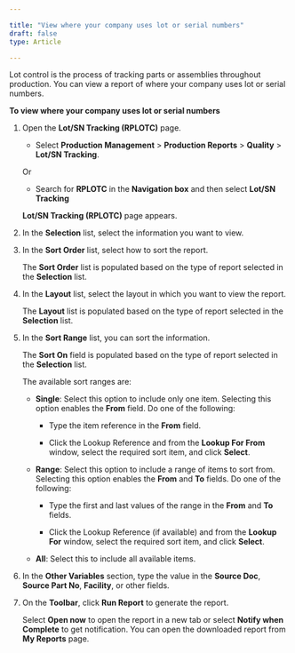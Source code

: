 ```yaml
---

title: "View where your company uses lot or serial numbers"
draft: false
type: Article

---
```


Lot control is the process of tracking parts or assemblies throughout production. You can view a report of where your company uses lot or serial numbers.

**To view where your company uses lot or serial numbers**

1. Open the **Lot/SN Tracking (RPLOTC)** page.

    - Select **Production Management** > **Production Reports** > **Quality** > **Lot/SN Tracking**.

    Or

    - Search for **RPLOTC** in the **Navigation box** and then select **Lot/SN Tracking**

    **Lot/SN Tracking (RPLOTC)** page appears.

2. In the **Selection** list, select the information you want to view.

3. In the **Sort Order** list, select how to sort the report.

    The **Sort Order** list is populated based on the type of report selected in the **Selection** list.

4. In the **Layout** list, select the layout in which you want to view the report.

    The **Layout** list is populated based on the type of report selected in the **Selection** list.

5. In the **Sort Range** list, you can sort the information.

    The **Sort On** field is populated based on the type of report selected in the **Selection** list.

    The available sort ranges are:

    - **Single**: Select this option to include only one item. Selecting this option enables the **From** field. Do one of the following:

        - Type the item reference in the **From** field.

        - Click the Lookup Reference and from the **Lookup For From** window, select the required sort item, and click **Select**.

    - **Range**: Select this option to include a range of items to sort from. Selecting this option enables the **From** and **To** fields. Do one of the following:

        - Type the first and last values of the range in the **From** and **To** fields.

        - Click the Lookup Reference (if available) and from the **Lookup For** window, select the required sort item, and click **Select**.

    - **All**: Select this to include all available items.

6. In the **Other Variables** section, type the value in the **Source Doc**, **Source Part No**, **Facility**, or other fields.

7. On the **Toolbar**, click **Run Report** to generate the report.

    Select **Open now** to open the report in a new tab or select **Notify when Complete** to get notification. You can open the downloaded report from **My Reports** page.

​